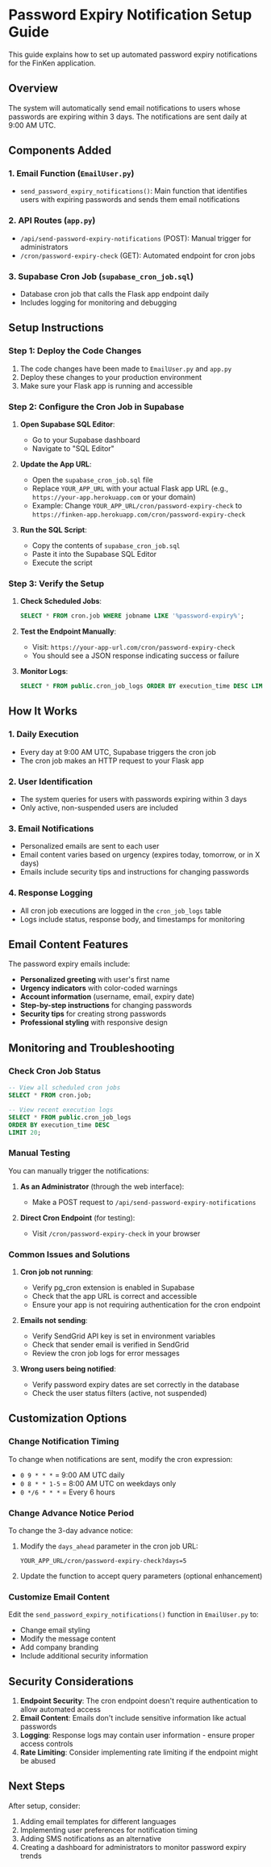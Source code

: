# Password Expiry Notification Setup Guide

This guide explains how to set up automated password expiry notifications for the FinKen application.

## Overview

The system will automatically send email notifications to users whose passwords are expiring within 3 days. The notifications are sent daily at 9:00 AM UTC.

## Components Added

### 1. Email Function (`EmailUser.py`)
- `send_password_expiry_notifications()`: Main function that identifies users with expiring passwords and sends them email notifications

### 2. API Routes (`app.py`)
- `/api/send-password-expiry-notifications` (POST): Manual trigger for administrators
- `/cron/password-expiry-check` (GET): Automated endpoint for cron jobs

### 3. Supabase Cron Job (`supabase_cron_job.sql`)
- Database cron job that calls the Flask app endpoint daily
- Includes logging for monitoring and debugging

## Setup Instructions

### Step 1: Deploy the Code Changes
1. The code changes have been made to `EmailUser.py` and `app.py`
2. Deploy these changes to your production environment
3. Make sure your Flask app is running and accessible

### Step 2: Configure the Cron Job in Supabase

1. **Open Supabase SQL Editor**:
   - Go to your Supabase dashboard
   - Navigate to "SQL Editor"

2. **Update the App URL**:
   - Open the `supabase_cron_job.sql` file
   - Replace `YOUR_APP_URL` with your actual Flask app URL (e.g., `https://your-app.herokuapp.com` or your domain)
   - Example: Change `YOUR_APP_URL/cron/password-expiry-check` to `https://finken-app.herokuapp.com/cron/password-expiry-check`

3. **Run the SQL Script**:
   - Copy the contents of `supabase_cron_job.sql`
   - Paste it into the Supabase SQL Editor
   - Execute the script

### Step 3: Verify the Setup

1. **Check Scheduled Jobs**:
   ```sql
   SELECT * FROM cron.job WHERE jobname LIKE '%password-expiry%';
   ```

2. **Test the Endpoint Manually**:
   - Visit: `https://your-app-url.com/cron/password-expiry-check`
   - You should see a JSON response indicating success or failure

3. **Monitor Logs**:
   ```sql
   SELECT * FROM public.cron_job_logs ORDER BY execution_time DESC LIMIT 10;
   ```

## How It Works

### 1. Daily Execution
- Every day at 9:00 AM UTC, Supabase triggers the cron job
- The cron job makes an HTTP request to your Flask app

### 2. User Identification
- The system queries for users with passwords expiring within 3 days
- Only active, non-suspended users are included

### 3. Email Notifications
- Personalized emails are sent to each user
- Email content varies based on urgency (expires today, tomorrow, or in X days)
- Emails include security tips and instructions for changing passwords

### 4. Response Logging
- All cron job executions are logged in the `cron_job_logs` table
- Logs include status, response body, and timestamps for monitoring

## Email Content Features

The password expiry emails include:
- **Personalized greeting** with user's first name
- **Urgency indicators** with color-coded warnings
- **Account information** (username, email, expiry date)
- **Step-by-step instructions** for changing passwords
- **Security tips** for creating strong passwords
- **Professional styling** with responsive design

## Monitoring and Troubleshooting

### Check Cron Job Status
```sql
-- View all scheduled cron jobs
SELECT * FROM cron.job;

-- View recent execution logs
SELECT * FROM public.cron_job_logs 
ORDER BY execution_time DESC 
LIMIT 20;
```

### Manual Testing
You can manually trigger the notifications:

1. **As an Administrator** (through the web interface):
   - Make a POST request to `/api/send-password-expiry-notifications`

2. **Direct Cron Endpoint** (for testing):
   - Visit `/cron/password-expiry-check` in your browser

### Common Issues and Solutions

1. **Cron job not running**:
   - Verify pg_cron extension is enabled in Supabase
   - Check that the app URL is correct and accessible
   - Ensure your app is not requiring authentication for the cron endpoint

2. **Emails not sending**:
   - Verify SendGrid API key is set in environment variables
   - Check that sender email is verified in SendGrid
   - Review the cron job logs for error messages

3. **Wrong users being notified**:
   - Verify password expiry dates are set correctly in the database
   - Check the user status filters (active, not suspended)

## Customization Options

### Change Notification Timing
To change when notifications are sent, modify the cron expression:
- `0 9 * * *` = 9:00 AM UTC daily
- `0 8 * * 1-5` = 8:00 AM UTC on weekdays only
- `0 */6 * * *` = Every 6 hours

### Change Advance Notice Period
To change the 3-day advance notice:
1. Modify the `days_ahead` parameter in the cron job URL:
   ```
   YOUR_APP_URL/cron/password-expiry-check?days=5
   ```
2. Update the function to accept query parameters (optional enhancement)

### Customize Email Content
Edit the `send_password_expiry_notifications()` function in `EmailUser.py` to:
- Change email styling
- Modify the message content
- Add company branding
- Include additional security information

## Security Considerations

1. **Endpoint Security**: The cron endpoint doesn't require authentication to allow automated access
2. **Email Content**: Emails don't include sensitive information like actual passwords
3. **Logging**: Response logs may contain user information - ensure proper access controls
4. **Rate Limiting**: Consider implementing rate limiting if the endpoint might be abused

## Next Steps

After setup, consider:
1. Adding email templates for different languages
2. Implementing user preferences for notification timing
3. Adding SMS notifications as an alternative
4. Creating a dashboard for administrators to monitor password expiry trends